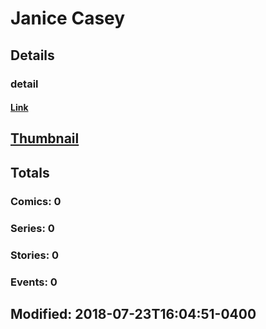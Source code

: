 # Janice  Casey 
## Details
### detail
#### [Link](http://marvel.com/comics/creators/4446/janice_casey?utm_campaign=apiRef&utm_source=225578a89fc76f3d20fbffda5d17a88d)
## [Thumbnail](http://i.annihil.us/u/prod/marvel/i/mg/b/40/image_not_available.jpg)
## Totals
### Comics: 0
### Series: 0
### Stories: 0
### Events: 0
## Modified: 2018-07-23T16:04:51-0400